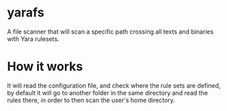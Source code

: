 # yarafs
A file scanner that will scan a specific path crossing all texts and binaries with Yara rulesets.

# How it works
It will read the configuration file, and check where the rule sets are defined, by default it will go to another folder in the same directory
and read the rules there, in order to then scan the user's home directory.
